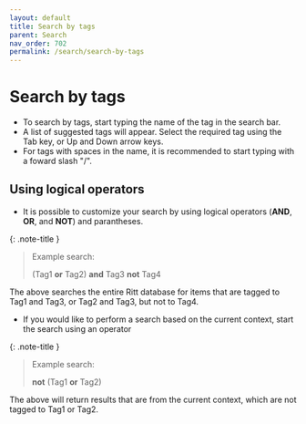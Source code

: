 ```yaml
---
layout: default
title: Search by tags
parent: Search
nav_order: 702
permalink: /search/search-by-tags
---
```


# Search by tags

- To search by tags, start typing the name of the tag in the search bar.
- A list of suggested tags will appear. Select the required tag using the Tab key, or Up and Down arrow keys.
- For tags with spaces in the name, it is recommended to start typing with a foward slash "/".

## Using logical operators

- It is possible to customize your search by using logical operators (**AND**, **OR**, and **NOT**) and parantheses.

{: .note-title }
> Example search:
>
> (Tag1 **or** Tag2) **and** Tag3 **not** Tag4

The above searches the entire Ritt database for items that are tagged to Tag1 and Tag3, or Tag2 and Tag3, but not to Tag4.

- If you would like to perform a search based on the current context, start the search using an operator

{: .note-title }
> Example search:
>
> **not** (Tag1 **or** Tag2)

The above will return results that are from the current context, which are not tagged to Tag1 or Tag2.
